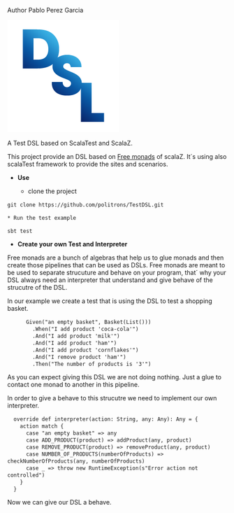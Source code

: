 Author  Pablo Perez Garcia

![My image](src/main/resources/img/dsl-icon.png)


A Test DSL based on ScalaTest and ScalaZ.

This project provide an DSL based on [Free monads](http://eed3si9n.com/learning-scalaz/Free+Monad.html) of scalaZ.
It´s using also scalaTest framework to provide the sites and scenarios.

* **Use**

    * clone the project
```
git clone https://github.com/politrons/TestDSL.git
```
    * Run the test example
```
sbt test

```

* **Create your own Test and Interpreter**

Free monads are a bunch of algebras that help us to glue monads and then create those pipelines that can be used
as DSLs.
Free monads are meant to be used to separate strucuture and behave on your program, that´ why your DSL always need
an interpreter that understand and give behave of the strucutre of the DSL.

In our example we create a test that is using the DSL to test a shopping basket.

```
      Given("an empty basket", Basket(List()))
        .When("I add product 'coca-cola'")
        .And("I add product 'milk'")
        .And("I add product 'ham'")
        .And("I add product 'cornflakes'")
        .And("I remove product 'ham'")
        .Then("The number of products is '3'")
```

As you can expect giving this DSL we are not doing nothing. Just a glue to contact one monad to another in this pipeline.

In order to give a behave to this strucutre we need to implement our own interpreter.

```
  override def interpreter(action: String, any: Any): Any = {
    action match {
      case "an empty basket" => any
      case ADD_PRODUCT(product) => addProduct(any, product)
      case REMOVE_PRODUCT(product) => removeProduct(any, product)
      case NUMBER_OF_PRODUCTS(numberOfProducts) => checkNumberOfProducts(any, numberOfProducts)
      case _ => throw new RuntimeException(s"Error action not controlled")
    }
  }

```
Now we can give our DSL a behave.



